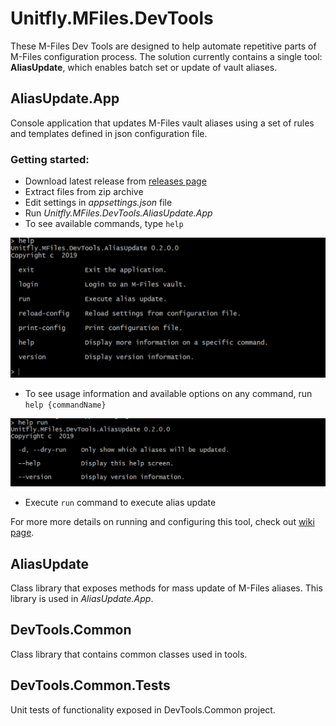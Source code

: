 # Unitfly.MFiles.DevTools

These M-Files Dev Tools are designed to help automate repetitive parts of M-Files configuration process.
The solution currently contains a single tool: **AliasUpdate**, which enables batch set or update of vault aliases.

## AliasUpdate.App

Console application that updates M-Files vault aliases using a set of rules and templates defined in json configuration file.

### Getting started:

- Download latest release from [releases page](https://github.com/unitfly/Unitfly.MFiles.DevTools/releases)
- Extract files from zip archive
- Edit settings in *appsettings.json* file
- Run *Unitfly.MFiles.DevTools.AliasUpdate.App*
- To see available commands, type `help`

![help](https://github.com/unitfly/Unitfly.MFiles.DevTools/raw/master/images/AliasUpdate.App.Help.PNG)

- To see usage information and available options on any command, run `help {commandName}`

![run-help](https://github.com/unitfly/Unitfly.MFiles.DevTools/raw/master/images/AliasUpdate.App.Run.Help.PNG)

- Execute `run` command to execute alias update

For more more details on running and configuring this tool, check out [wiki page](https://github.com/unitfly/Unitfly.MFiles.DevTools/wiki/Alias-Update).

## AliasUpdate

Class library that exposes methods for mass update of M-Files aliases. This library is used in *AliasUpdate.App*.

## DevTools.Common

Class library that contains common classes used in tools.

## DevTools.Common.Tests

Unit tests of functionality exposed in DevTools.Common project.
